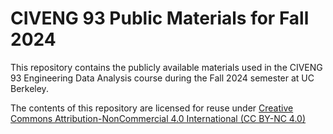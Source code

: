 # CIVENG 93 Public Materials for Fall 2024

This repository contains the publicly available materials used in the CIVENG 93 Engineering Data Analysis course during the Fall 2024 semester at UC Berkeley.

The contents of this repository are licensed for reuse under [Creative Commons Attribution-NonCommercial 4.0 International (CC BY-NC 4.0)](http://creativecommons.org/licenses/by-nc/4.0/)
